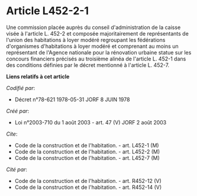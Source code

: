 # Article L452-2-1

Une commission placée auprès du conseil d'administration de la caisse visée à l'article L. 452-2 et composée majoritairement
de représentants de l'union des habitations à loyer modéré regroupant les fédérations d'organismes d'habitations à loyer
modéré et comprenant au moins un représentant de l'Agence nationale pour la rénovation urbaine statue sur les concours
financiers précisés au troisième alinéa de l'article L. 452-1 dans des conditions définies par le décret mentionné à
l'article L. 452-7.

**Liens relatifs à cet article**

_Codifié par_:

  - Décret n°78-621 1978-05-31 JORF 8 JUIN 1978

_Créé par_:

  - Loi n°2003-710 du 1 août 2003 - art. 47 (V) JORF 2 août 2003

_Cite_:

  - Code de la construction et de l'habitation. - art. L452-1 (M)
  - Code de la construction et de l'habitation. - art. L452-2 (M)
  - Code de la construction et de l'habitation. - art. L452-7 (M)

_Cité par_:

  - Code de la construction et de l'habitation. - art. R452-12 (V)
  - Code de la construction et de l'habitation. - art. R452-14 (V)
